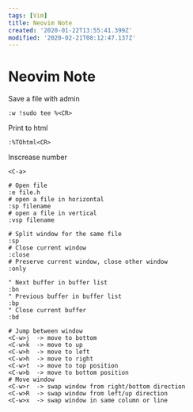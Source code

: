 ```yaml
---
tags: [Vim]
title: Neovim Note
created: '2020-01-22T13:55:41.399Z'
modified: '2020-02-21T08:12:47.137Z'
---
```


# Neovim Note

Save a file with admin
```vimscript
:w !sudo tee %<CR>
```

Print to html
```vimscript
:%TOhtml<CR>
```

Inscrease number
```vimscript
<C-a>
```

```vimscript
# Open file
:e file.h
# open a file in horizontal
:sp filename
# open a file in vertical
:vsp filename 
```

```vimscript
# Split window for the same file
:sp
# Close current window
:close
# Preserve current window, close other window
:only
```

```vimscript
" Next buffer in buffer list
:bn
" Previous buffer in buffer list
:bp
" Close current buffer
:bd
```

```vimscript
# Jump between window
<C-w>j  -> move to bottom
<C-w>k  -> move to up
<C-w>h  -> move to left
<C-w>h  -> move to right
<C-w>t  -> move to top position
<C-w>b  -> move to bottom position
# Move window
<C-w>r  -> swap window from right/bottom direction
<C-w>R  -> swap window from left/up direction
<C-w>x  -> swap window in same column or line
```
